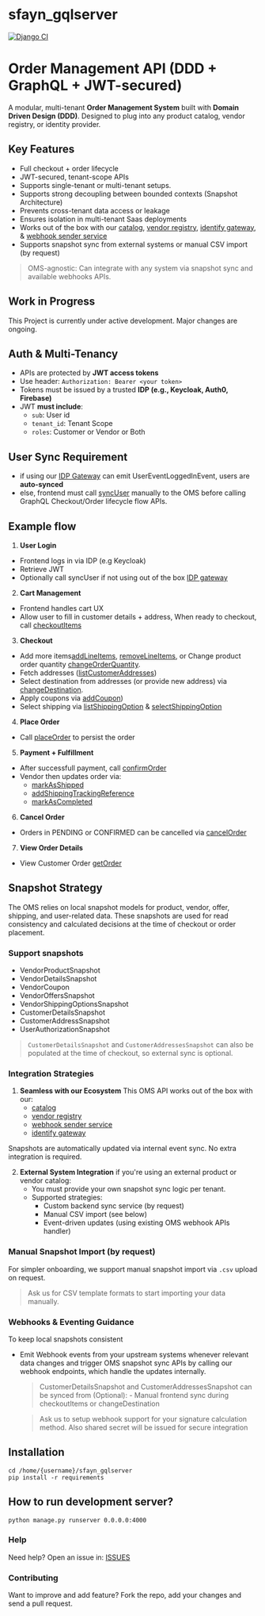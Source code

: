 # sfayn_gqlserver

[![Django CI](https://github.com/sfayn2/sfayn_gqlserver/actions/workflows/django.yml/badge.svg)](https://github.com/sfayn2/sfayn_gqlserver/actions/workflows/django.yml)

# Order Management API (DDD + GraphQL + JWT-secured)

A modular, multi-tenant **Order Management System** built with **Domain Driven Design (DDD)**. Designed to plug into any product catalog, vendor registry, or identity provider.

## Key Features
- Full checkout + order lifecycle
- JWT-secured, tenant-scope APIs
- Supports single-tenant or multi-tenant setups.
- Supports strong decoupling between bounded contexts (Snapshot Architecture)
- Prevents cross-tenant data access or leakage
- Ensures isolation in multi-tenant Saas deployments
- Works out of the box with our [catalog](https://github.com/sfayn2/catalog_service), [vendor registry](https://github.com/sfayn2/vendor_registry), [identify gateway](https://github.com/sfayn2/identity_gateway), & [webhook sender service](https://github.com/sfayn2/webhook_sender_service)
- Supports snapshot sync from external systems or manual CSV import (by request)


> OMS-agnostic: Can integrate with any system via snapshot sync and available webhooks APIs.


## Work in Progress
This Project is currently under active development. Major changes are ongoing.


## Auth & Multi-Tenancy

- APIs are protected by **JWT access tokens**
- Use header: `Authorization: Bearer <your token>`
- Tokens must be issued by a trusted **IDP (e.g., Keycloak, Auth0, Firebase)**
- JWT **must include**:
    - `sub`: User id
    - `tenant_id`: Tenant Scope
    - `roles`: Customer or Vendor or Both


## User Sync Requirement

- if using our [IDP Gateway](https://github.com/sfayn2/identity_gateway) can emit UserEventLoggedInEvent, users are **auto-synced**
- else, frontend must call [syncUser]() manually to the OMS before calling GraphQL Checkout/Order lifecycle flow APIs.


## Example flow
1. **User Login**
* Frontend logs in via IDP (e.g Keycloak)
* Retrieve JWT
* Optionally call syncUser if not using out of the box [IDP gateway](https://github.com/sfayn2/identity_gateway)
2. **Cart Management**
* Frontend handles cart UX
* Allow user to fill in customer details + address, When ready to checkout, call [checkoutItems](./mutations/checkout_items.graphql)
3. **Checkout**
* Add more items[addLineItems](./mutations/add_line_items.graphql), [removeLineItems](./mutations/remove_line_items.graphql), or Change product order quantity [changeOrderQuantity](./mutations/change_order_quantity.graphql).
* Fetch addresses ([listCustomerAddresses](./mutations/list_customer_addresses.graphql))
* Select destination from addresses (or provide new address) via [changeDestination](./mutations/change_destination.graphql).
* Apply coupons via  [addCoupon](./mutations/add_coupon.graphql))
* Select shipping via [listShippingOption](./mutations/list_shipping_option.graphql) & [selectShippingOption](./mutations/selection_shipping_option.graphql)
4. **Place Order**
* Call [placeOrder](./mutations/place_order.graphql) to persist the order
5. **Payment + Fulfillment**
* After successfull payment, call [confirmOrder](./mutations/confirm_order.graphql)
* Vendor then updates order via:
    * [markAsShipped](./mutations/mark_as_shipped.graphql)
    * [addShippingTrackingReference](./mutations/add_shipping_tracking_reference.graphql)
    * [markAsCompleted](./mutations/mark_as_completed.graphql)
6. **Cancel Order**
* Orders in PENDING or CONFIRMED can be cancelled via [cancelOrder](./mutations/cancel_order.graphql)
7. **View Order Details**
* View Customer Order [getOrder](./mutations/get_order.graphql)

## Snapshot Strategy

The OMS relies on local snapshot models for product, vendor, offer, shipping, and user-related data. These  snapshots are used for read consistency and calculated decisions at the time of checkout or order placement.

### Support snapshots
- VendorProductSnapshot
- VendorDetailsSnapshot
- VendorCoupon
- VendorOffersSnapshot
- VendorShippingOptionsSnapshot
- CustomerDetailsSnapshot
- CustomerAddressSnapshot
- UserAuthorizationSnapshot

> `CustomerDetailsSnapshot` and `CustomerAddressesSnapshot` can also be populated at the time of checkout, so external sync is optional.


### Integration Strategies

1. **Seamless with our Ecosystem**
    This OMS API works out of the box with our:
    - [catalog](https://github.com/sfayn2/catalog_service)
    - [vendor registry](https://github.com/sfayn2/vendor_registry)
    - [webhook sender service](https://github.com/sfayn2/webhook_sender_service)
    - [identify gateway](https://github.com/sfayn2/identity_gateway)

Snapshots are automatically updated via internal event sync. No extra integration is required.

2. **External System Integration**
if you're using an external product or vendor catalog:
    - You must provide your own snapshot sync logic per tenant.
    - Supported strategies:
        - Custom backend sync service (by request)
        - Manual CSV import (see below)
        - Event-driven updates (using existing OMS webhook APIs handler)

### Manual Snapshot Import (by request)
For simpler onboarding, we support manual snapshot import via `.csv` upload on request.

> Ask us for CSV template formats to start importing your data manually.

### Webhooks & Eventing Guidance
To keep local snapshots consistent

- Emit Webhook events from your upstream systems whenever relevant data changes and trigger OMS snapshot sync APIs by calling our webhook endpoints, which handle the updates internally.

    > CustomerDetailsSnapshot and CustomerAddressesSnapshot can be synced from (Optional):
        - Manual frontend sync during checkoutItems or changeDestination

    > Ask us to setup webhook support for your signature calculation method. Also shared secret will be issued for secure integration

## Installation 
```
cd /home/{username}/sfayn_gqlserver
pip install -r requirements
```

## How to run development server? 
```
python manage.py runserver 0.0.0.0:4000
```


### Help

Need help? Open an issue in: [ISSUES](https://github.com/sfayn2/sfayn_gqlserver/issues)


### Contributing
Want to improve and add feature? Fork the repo, add your changes and send a pull request.




